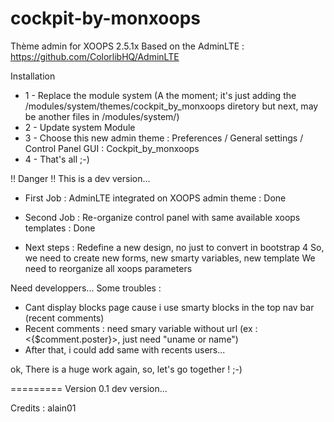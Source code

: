 # cockpit-by-monxoops
Thème admin for XOOPS 2.5.1x 
Based on the AdminLTE : https://github.com/ColorlibHQ/AdminLTE

Installation
- 1 - Replace the module system
(A the moment; it's just adding the /modules/system/themes/cockpit_by_monxoops diretory but next, may be another files in /modules/system/)
- 2 - Update system Module
- 3 - Choose this new admin theme : Preferences / General settings / Control Panel GUI : Cockpit_by_monxoops
- 4 - That's all ;-)

!! Danger !!
This is a dev version...
- First Job   : AdminLTE integrated on XOOPS admin theme                      : Done
- Second Job  : Re-organize control panel with same available xoops templates : Done

- Next steps : Redefine a new design, no just to convert in bootstrap 4
So, we need to create new forms, new smarty variables, new template
We need to reorganize all xoops parameters

Need developpers...
Some troubles :
- Cant display blocks page cause i use smarty blocks in the top nav bar (recent comments)
- Recent comments : need smary variable without url (ex : <{$comment.poster}>, just need "uname or name")
- After that, i could add same with recents users...

ok, There is a huge work again, so, let's go together ! ;-)

=========
Version 0.1
dev version...

Credits : 
alain01
